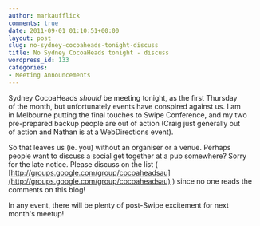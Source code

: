 ```yaml
---
author: markaufflick
comments: true
date: 2011-09-01 01:10:51+00:00
layout: post
slug: no-sydney-cocoaheads-tonight-discuss
title: No Sydney CocoaHeads tonight - discuss
wordpress_id: 133
categories:
- Meeting Announcements
---
```


Sydney CocoaHeads *should* be meeting tonight, as the first Thursday  
of the month, but unfortunately events have conspired against us. I am  
in Melbourne putting the final touches to Swipe Conference, and my two  
pre-prepared backup people are out of action (Craig just generally out  
of action and Nathan is at a WebDirections event).  
  
So that leaves us (ie. you) without an organiser or a venue. Perhaps  
people want to discuss a social get together at a pub somewhere? Sorry  
for the late notice. Please discuss on the list ( [http://groups.google.com/group/cocoaheadsau](http://groups.google.com/group/cocoaheadsau) ) since no one reads the comments on this blog!  
  
In any event, there will be plenty of post-Swipe excitement for next  
month's meetup!
